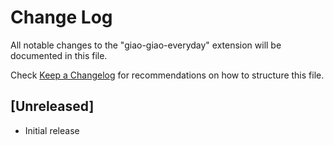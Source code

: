 # Change Log

All notable changes to the "giao-giao-everyday" extension will be documented in this file.

Check [Keep a Changelog](http://keepachangelog.com/) for recommendations on how to structure this file.

## [Unreleased]

- Initial release